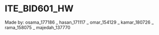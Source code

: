 # ITE_BID601_HW
Made by: osama_177186 _ hasan_171117 _ omar_154129 _ kamar_180726 _ rama_158075 _ majedah_137770
